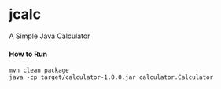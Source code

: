 # jcalc
A Simple Java Calculator

#### How to Run
```text
mvn clean package
java -cp target/calculator-1.0.0.jar calculator.Calculator
```